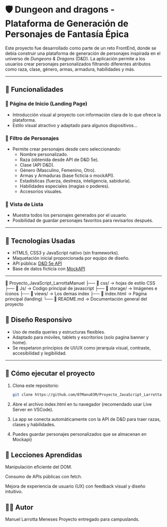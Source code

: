 # 🛡️ Dungeon and dragons - Plataforma de Generación de Personajes de Fantasía Épica

Este proyecto fue desarrollado como parte de un reto FrontEnd, donde se debía construir una plataforma de generación de personajes inspirada en el universo de *Dungeons & Dragons* (D&D). La aplicación permite a los usuarios crear personajes personalizados filtrando diferentes atributos como raza, clase, género, armas, armadura, habilidades y más.

---

## 🚀 Funcionalidades

### 🔹 Página de Inicio (Landing Page)
- Introducción visual al proyecto con información clara de lo que ofrece la plataforma.
- Estilo visual atractivo y adaptado para algunos dispositivos...

### 🔹 Filtro de Personajes
- Permite crear personajes desde cero seleccionando:
  - Nombre personalizado.
  - Raza (obtenida desde API de D&D 5e).
  - Clase (API D&D).
  - Género (Masculino, Femenino, Otro).
  - Armas y Armaduras (base ficticia o mockAPI).
  - Estadísticas (fuerza, destreza, inteligencia, sabiduría).
  - Habilidades especiales (magias o poderes).
  - Accesorios visuales.

### 🔹 Vista de Lista
- Muestra todos los personajes generados por el usuario.
- Posibilidad de guardar personajes favoritos para revisarlos después.

---

## 🧱 Tecnologías Usadas

- HTML5, CSS3 y JavaScript nativo (sin frameworks).
- Maquetación inicial proporcionada por equipo de diseño.
- API pública: [D&D 5e API](https://www.dnd5eapi.co)
- Base de datos ficticia con [MockAPI](https://mockapi.io)

---

📁 Proyecto_JavaScript_LarrottaManuel
├── 📂 css/             → hojas de estilo CSS
├── 📂 Js/              → Codigo principal de javascript
├── 📂 storage/         → Imágenes e íconos
├── 📂 views/           → Los demas index
├── 📄 index.html       → Página principal (landing)
└── 📄 README.md        → Documentación general del proyecto

## 📱 Diseño Responsivo

- Uso de media queries y estructuras flexibles.
- Adaptado para móviles, tablets y escritorios (solo pagina banner y home).
- Se respetaron principios de UI/UX como jerarquía visual, contraste, accesibilidad y legibilidad.

---

## 🔧 Cómo ejecutar el proyecto

1. Clona este repositorio:
   ```bash
   git clone https://github.com/07Manu03M/Proyecto_JavaScript_LarrottaManuel.git

2. Abre el archivo index.html en tu navegador (recomendado usar Live Server en VSCode).

3. La app se conecta automáticamente con la API de D&D para traer razas, clases y habilidades.

4. Puedes guardar personajes personalizados que se almacenan en Mockapi}


## 🧠 Lecciones Aprendidas

Manipulación eficiente del DOM.

Consumo de APIs públicas con fetch.

Mejora de experiencia de usuario (UX) con feedback visual y diseño intuitivo.

## 👨‍💻 Autor

Manuel Larrotta Meneses
Proyecto entregado para campuslands.